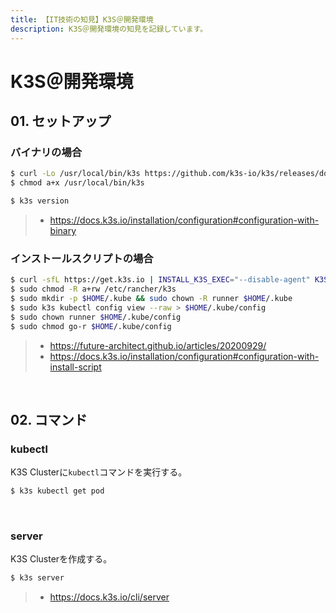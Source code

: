 ```yaml
---
title: 【IT技術の知見】K3S＠開発環境
description: K3S＠開発環境の知見を記録しています。
---
```


# K3S＠開発環境

## 01. セットアップ

### バイナリの場合

```bash
$ curl -Lo /usr/local/bin/k3s https://github.com/k3s-io/k3s/releases/download/v1.28.0+k3s1/k3s
$ chmod a+x /usr/local/bin/k3s

$ k3s version
```

> - https://docs.k3s.io/installation/configuration#configuration-with-binary

### インストールスクリプトの場合

```bash
$ curl -sfL https://get.k3s.io | INSTALL_K3S_EXEC="--disable-agent" K3S_KUBECONFIG_MODE="644" sh -
$ sudo chmod -R a+rw /etc/rancher/k3s
$ sudo mkdir -p $HOME/.kube && sudo chown -R runner $HOME/.kube
$ sudo k3s kubectl config view --raw > $HOME/.kube/config
$ sudo chown runner $HOME/.kube/config
$ sudo chmod go-r $HOME/.kube/config
```

> - https://future-architect.github.io/articles/20200929/
> - https://docs.k3s.io/installation/configuration#configuration-with-install-script

<br>

## 02. コマンド

### kubectl

K3S Clusterに`kubectl`コマンドを実行する。

```bash
$ k3s kubectl get pod
```

<br>

### server

K3S Clusterを作成する。

```bash
$ k3s server
```

> - https://docs.k3s.io/cli/server

<br>
